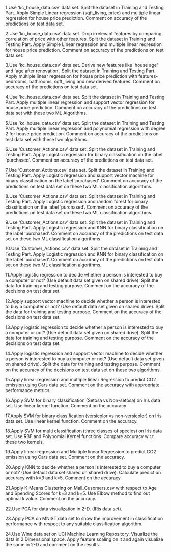 1.Use ‘kc_house_data.csv’ data set. Split the dataset in Training and Testing Part. Apply Simple Linear regression (sqft_living, price) and multiple linear regression for house price prediction. Comment on accuracy of the predictions on test data set.

2.Use ‘kc_house_data.csv’ data set. Drop irrelevant features by comparing correlation of price with other features. Split the dataset in Training and Testing Part. Apply Simple Linear regression and multiple linear regression for house price prediction. Comment on accuracy of the predictions on test data set.


3.Use ‘kc_house_data.csv’ data set. Derive new features like 'house age' and 'age after renovation'. Split the dataset in Training and Testing Part. Apply multiple linear regression for house price prediction with features- bedrooms, bathrooms, sqft_living and new derived features.  Comment on accuracy of the predictions on test data set.

4.Use ‘kc_house_data.csv’ data set. Split the dataset in Training and Testing Part. Apply multiple linear regression and support vector regression for house price prediction. Comment on accuracy of the predictions on test data set with these two ML Algorithms.


5.Use ‘kc_house_data.csv’ data set. Split the dataset in Training and Testing Part. Apply multiple linear regression and polynomial regression with degree 2 for house price prediction. Comment on accuracy of the predictions on test data set with these two algorithms.

6.Use ‘Customer_Actions.csv’ data set. Split the dataset in Training and Testing Part. Apply Logistic regression for binary classification on the label ‘purchased’.  Comment on accuracy of the predictions on test data set.


7.Use ‘Customer_Actions.csv’ data set. Split the dataset in Training and Testing Part. Apply Logistic regression and support vector machine for binary classification on the label ‘purchased’.  Comment on accuracy of the predictions on test data set on these two ML classification algorithms.

8.Use ‘Customer_Actions.csv’ data set. Split the dataset in Training and Testing Part. Apply Logistic regression and random forest for binary classification on the label ‘purchased’.  Comment on accuracy of the predictions on test data set on these two ML classification algorithms.

9.Use ‘Customer_Actions.csv’ data set. Split the dataset in Training and Testing Part. Apply Logistic regression and KNN for binary classification on the label ‘purchased’.  Comment on accuracy of the predictions on test data set on these two ML classification algorithms.

10.Use ‘Customer_Actions.csv’ data set. Split the dataset in Training and Testing Part. Apply Logistic regression and KNN for binary classification on the label ‘purchased’.  Comment on accuracy of the predictions on test data set on these two ML classification algorithms.

11.Apply logistic regression to decide whether a person is interested to buy a computer or not? (Use default data set given on shared drive). Split the data for training and testing purpose. Comment on the accuracy of the decisions on test data set.

12.Apply support vector machine to decide whether a person is interested to buy a computer or not? (Use default data set given on shared drive). Split the data for training and testing purpose. Comment on the accuracy of the decisions on test data set.

13.Apply logistic regression to decide whether a person is interested to buy a computer or not? (Use default data set given on shared drive). Split the data for training and testing purpose. Comment on the accuracy of the decisions on test data set.

14.Apply logistic regression and support vector machine to decide whether a person is interested to buy a computer or not? (Use default data set given on shared drive). Split the data for training and testing purpose. Comment on the accuracy of the decisions on test data set on these two algorithms.

15.Apply linear regression and multiple linear Regression to predict CO2 emission using Cars data set. Comment on the accuracy with appropriate performance metrics.

16.Apply SVM for binary classification (Setosa vs Non-setosa) on Iris data set. Use linear kernel function.  Comment on the accuracy


17.Apply SVM for binary classification (versicolor vs non-versicolor) on Iris data set. Use linear kernel function. Comment on the accuracy.

18.Apply SVM for multi classification (three classes of species) on Iris data set. Use RBF and Polynomial Kernel functions. Compare accuracy w.r.t. these two kernels.


19.Apply linear regression and Multiple linear Regression to predict CO2 emission using Cars data set. Comment on the accuracy.

20.Apply KNN to decide whether a person is interested to buy a computer or not? (Use default data set shared on shared drive). Calculate prediction accuracy with k=3 and k=5. Comment on the accuracy


21.Apply K-Means Clustering on Mall_Cusomers.csv with respect to Age and Spending Scores for k=3 and k=5. Use Elbow method to find out optimal k value. Comment on the accuracy.

22.Use PCA for data visualization in 2-D. (IRis data set).


23.Apply PCA on MNIST data set to show the improvement in classification performance with respect to any suitable classification algorithm.

24.Use Wine data set on UCI Machine Learning Repository. Visualize the data in 2 Dimensional space. Apply feature scaling on it and again visualize the same in 2-D and comment on the results.







